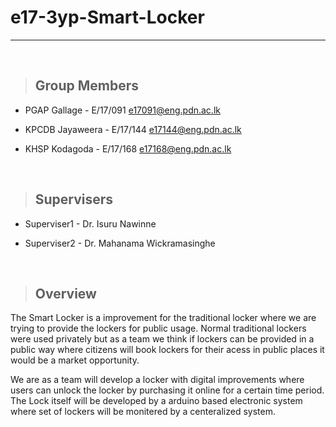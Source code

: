 # e17-3yp-Smart-Locker
<hr>
<br>

> ## Group Members

* PGAP Gallage - E/17/091 e17091@eng.pdn.ac.lk

* KPCDB Jayaweera - E/17/144 e17144@eng.pdn.ac.lk

* KHSP Kodagoda - E/17/168 e17168@eng.pdn.ac.lk

<br>

> ## Supervisers 

* Superviser1 - Dr. Isuru Nawinne

* Superviser2 - Dr. Mahanama Wickramasinghe

<br>

> ## Overview

The Smart Locker is a improvement for the traditional locker where we are trying to provide the lockers for public usage.
Normal traditional lockers were used privately but as a team we think if lockers can be provided in a public way where citizens will 
book lockers for their acess in public places it would be a market opportunity.

We are as a team will develop a locker with digital improvements where users can unlock the locker by purchasing it online for a certain time period.
The Lock itself will be developed by a arduino based electronic system where set of lockers will be monitered by a centeralized system.
 

